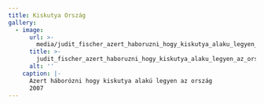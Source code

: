```yaml
---
title: Kiskutya Ország
gallery:
  - image:
      url: >-
        media/judit_fischer_azert_haboruzni_hogy_kiskutya_alaku_legyen_az_orszag_2007.jpg
      title: >-
        judit_fischer_azert_haboruzni_hogy_kiskutya_alaku_legyen_az_orszag_2007.jpg
      alt: ''
    caption: |-
      Azert háborózni hogy kiskutya alakú legyen az ország
      2007
---
```


